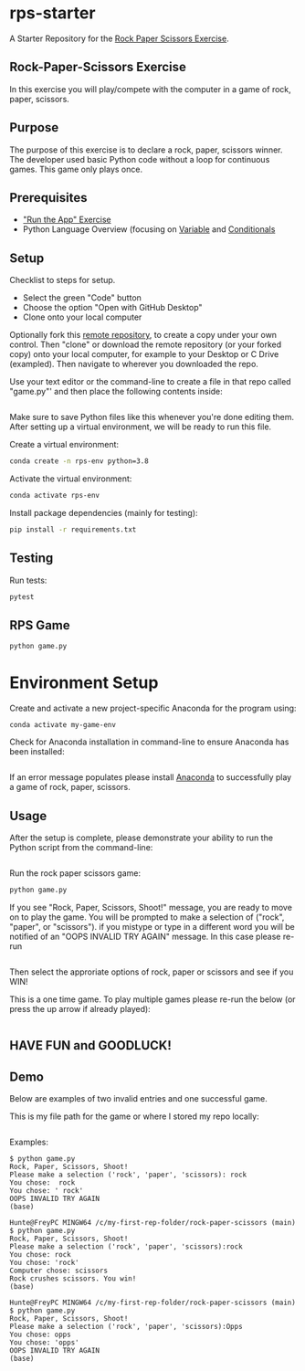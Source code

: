 # rps-starter

A Starter Repository for the [Rock Paper Scissors Exercise](https://github.com/prof-rossetti/intro-to-python/blob/main/exercises/rock-paper-scissors/README.md).

## Rock-Paper-Scissors Exercise
In this exercise you will play/compete with the computer in a game of rock, paper, scissors. 

## Purpose
The purpose of this exercise is to declare a rock, paper, scissors winner. The developer used basic Python code without a loop for continuous games. This game only plays once. 

## Prerequisites

+ ["Run the App" Exercise](https://github.com/prof-rossetti/intro-to-python/blob/main/exercises/run-the-app/README.md)
+ Python Language Overview (focusing on [Variable](https://github.com/prof-rossetti/intro-to-python/blob/main/notes/python/variables.md) and [Conditionals](https://github.com/prof-rossetti/intro-to-python/blob/main/notes/python/control-flow.md)


## Setup

Checklist to steps for setup.

+ Select the green "Code" button
+ Choose the option "Open with GitHub Desktop" 
+ Clone onto your local computer

Optionally fork this [remote repository](https://github.com/hfrey1995/rock-paper-scissors), to create a copy under your own control. Then "clone" or download the remote repository (or your forked copy) onto your local computer, for example to your Desktop or C Drive (exampled). Then navigate to wherever you downloaded the repo.

Use your text editor or the command-line to create a file in that repo called "game.py"' and then place the following contents inside:

```print("Rock, Paper, Scissors, Shoot!")
```

Make sure to save Python files like this whenever you're done editing them. After setting up a virtual environment, we will be ready to run this file. 

Create a virtual environment:

```sh
conda create -n rps-env python=3.8
```

Activate the virtual environment:

```sh
conda activate rps-env
```

Install package dependencies (mainly for testing):

```sh
pip install -r requirements.txt
```
## Testing

Run tests:

```sh
pytest
```

## RPS Game

```sh
python game.py
```

# Environment Setup

Create and activate a new project-specific Anaconda for the program using:

```conda create -n my-game-env python=3.8 # (first time only)
conda activate my-game-env
```

Check for Anaconda installation in command-line to ensure Anaconda has been installed:

```conda --version
```

If an error message populates please install [Anaconda](https://www.anaconda.com/products/distribution) to successfully play a game of rock, paper, scissors. 

## Usage

After the setup is complete, please demonstrate your ability to run the Python script from the command-line:

```python game.py
```

Run the rock paper scissors game:

```sh
python game.py
```
If you see "Rock, Paper, Scissors, Shoot!" message, you are ready to move on to play the game. You will be prompted to make a selection of ("rock", "paper", or "scissors"). if you mistype or type in a different word you will be notified of an "OOPS INVALID TRY AGAIN" message. In this case please re-run

```python game.py
```

Then select the approriate options of rock, paper or scissors and see if you WIN!

This is a one time game. To play multiple games please re-run the below (or press the up arrow if already played):

```python game.py
```
## HAVE FUN and GOODLUCK!

## Demo

Below are examples of two invalid entries and one successful game. 

This is my file path for the game or where I stored my repo locally:

```Hunte@FreyPC MINGW64 /c/my-first-rep-folder/rock-paper-scissors (main)
```

Examples:

```Hunte@FreyPC MINGW64 /c/my-first-rep-folder/rock-paper-scissors (main)
$ python game.py
Rock, Paper, Scissors, Shoot!
Please make a selection ('rock', 'paper', 'scissors): rock
You chose:  rock
You chose: ' rock'
OOPS INVALID TRY AGAIN
(base)

Hunte@FreyPC MINGW64 /c/my-first-rep-folder/rock-paper-scissors (main)
$ python game.py
Rock, Paper, Scissors, Shoot!
Please make a selection ('rock', 'paper', 'scissors):rock
You chose: rock
You chose: 'rock'
Computer chose: scissors
Rock crushes scissors. You win!
(base)

Hunte@FreyPC MINGW64 /c/my-first-rep-folder/rock-paper-scissors (main)
$ python game.py
Rock, Paper, Scissors, Shoot!
Please make a selection ('rock', 'paper', 'scissors):Opps
You chose: opps
You chose: 'opps'
OOPS INVALID TRY AGAIN
(base)
```